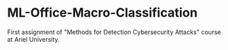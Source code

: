 # ML-Office-Macro-Classification
First assignment of "Methods for Detection Cybersecurity Attacks" course at Ariel University. 
